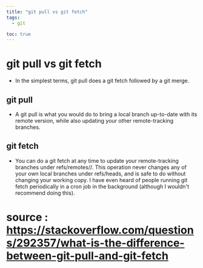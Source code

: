 ```yaml
---
title: "git pull vs git fetch"
tags:
  - git

toc: true
---
```


# git pull vs git fetch

- In the simplest terms, git pull does a git fetch followed by a git merge.

## git pull

- A git pull is what you would do to bring a local branch up-to-date with its remote version, while also updating your other remote-tracking branches.

## git fetch

- You can do a git fetch at any time to update your remote-tracking branches under refs/remotes/<remote>/. This operation never changes any of your own local branches under refs/heads, and is safe to do without changing your working copy. I have even heard of people running git fetch periodically in a cron job in the background (although I wouldn't recommend doing this).


# source : https://stackoverflow.com/questions/292357/what-is-the-difference-between-git-pull-and-git-fetch

